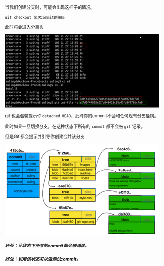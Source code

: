当我们创建分支时，可能会出现这样子的情况。
```
git checkout 某次commit的编码
```

此时将会进入分离头 

![](./images/git-file/git-file_(1).png)

 git 也会温馨提示你 `detached HEAD`，此时你的commit不会和任何现有分支挂钩。

此时如果一旦切换分支，在这种状态下所有的 `commit` 都不会被 `git` 记录。

但是Git 都会提示并引导你创建合并该分支

![](./images/git-file/git-file_(2).png)


##### 坏处：此状态下所有的commit都会被清除。
##### 好处：利用该状态可以做测试commit。

